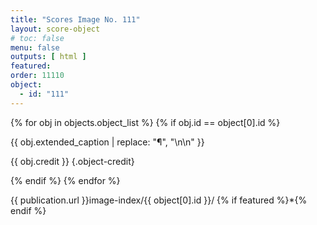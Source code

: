 ```yaml
---
title: "Scores Image No. 111"
layout: score-object
# toc: false
menu: false
outputs: [ html ]
featured: 
order: 11110
object:
  - id: "111"
---
```


{% for obj in objects.object_list %}
{% if obj.id == object[0].id %}

{{ obj.extended_caption | replace: "¶", "\n\n" }}

{{ obj.credit }} {.object-credit}

{% endif %}
{% endfor %}

<div class="object-credit object-url is-print-only">

{{ publication.url }}image-index/{{ object[0].id }}/ {% if featured %}*{% endif %}

</div>
